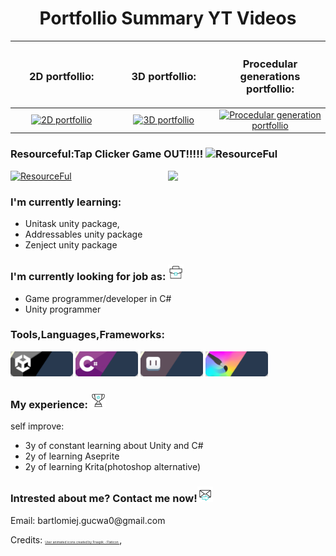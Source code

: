 <h1 align="center"> Portfollio Summary YT Videos </h1>
<table>
   <thead align="center">
      <tr>
        <!-- column 1 -->
        <th width="333px">
           <h3>2D portfollio:</h3>
        </th>
        <!-- column 2 -->
        <th width="333px">
           <h3>3D portfollio:</h3>
        </th>
         <th width="333px">
           <h3>Procedular generations portfollio:</h3>
        </th>
      </tr>
    </thead>
 <tbody align="center">
      <tr>
        <!-- column 1 -->
        <td width="333px">
           <a href="https://youtu.be/7Uetb3Zkf6I">
              <img src="https://github.com/user-attachments/assets/f54aa598-b94a-4a51-ab8b-b9c0a17aac9f" alt="2D portfollio" />
           </a>
        </td>
        <!-- column 2 -->
        <td width="333px">
          <a href="https://youtu.be/D_svc2xiB-E">
           <img src="https://github.com/user-attachments/assets/81368745-c4d4-4d5a-8de2-b3b711d572db" alt="3D portfollio" />
         </a>
        </td>
         <td width="333px">
          <a href="https://youtu.be/hDMznDv1J8E">
           <img src="https://github.com/user-attachments/assets/d575c372-1227-44da-95fb-61567fa260d0" alt="Procedular generation portfollio" />
         </a>
        </td>
      </tr>
    </tbody>
</table>

<h3> 
   
   Resourceful:Tap Clicker Game OUT!!!!!
   <img src="https://github.com/user-attachments/assets/4197aa62-2728-437d-8f83-012aef2e7660" alt="ResourceFul" width="10%" />
</h3>
<a href="https://play.google.com/store/apps/details?id=com.MooseAndMagick.Resourcable">
  <img src="https://github.com/user-attachments/assets/1f93b2cf-35dc-4ab6-aad8-23855674a99e" alt="ResourceFul" width="20%" />
</a>
<img src="https://raw.githubusercontent.com/xxxarixx/xxxarixx/master/Resources/BongoCatRengar.gif" width="50%" align='right'/>
<p>
<h3>I'm currently learning:</h3> 
<ul>
   <li>Unitask unity package,</li>
   <li>Addressables unity package</li>
   <li>Zenject unity package</li>
</ul>
</p>


<p>
<h3>I'm currently looking for job as: <img src="https://raw.githubusercontent.com/xxxarixx/xxxarixx/master/Resources/briefcase.gif" width = 5% /></h3> 
<ul>
   <li>Game programmer/developer in C# </li>
   <li>Unity programmer </li>
</ul>
</p>



<h3>Tools,Languages,Frameworks:</h3> 
<p width = 49% align='left'>
  <img src="https://raw.githubusercontent.com/xxxarixx/xxxarixx/master/Resources/Git_Icon_Unity.gif" height="40px"/>
  <img src="https://raw.githubusercontent.com/xxxarixx/xxxarixx/master/Resources/Git_Icon_CSharp.gif" height="40px"/>
  <img src="https://raw.githubusercontent.com/xxxarixx/xxxarixx/master/Resources/Git_Icon_Aseprite.gif" height="40px"/>
  <img src="https://raw.githubusercontent.com/xxxarixx/xxxarixx/master/Resources/Git_Icon_Krita.gif" height="40px"/>
</p>

<p>
<h3>My experience: <img src="https://raw.githubusercontent.com/xxxarixx/xxxarixx/master/Resources/award.gif" width = 5% /></h3> 
self improve:
<ul>
   <li>3y of constant learning about Unity and C# </li>
   <li>2y of learning Aseprite</li>
   <li>2y of learning Krita(photoshop alternative)</li>
</ul>
</p>                                                                                                                 
<h3> Intrested about me? Contact me now!<img src="https://raw.githubusercontent.com/xxxarixx/xxxarixx/master/Resources/message.gif" width = 5% /> </h3>
<p>Email: bartlomiej.gucwa0@gmail.com</p>


<p align ="left" width = 100% height = 500px margin = 0px>
   Credits:
   <a style="font-size: 5px;" href="https://www.flaticon.com/free-animated-icons/user" title="user animated icons">
   User animated icons created by Freepik - Flaticon
   </a>
   ,
   
</p>

